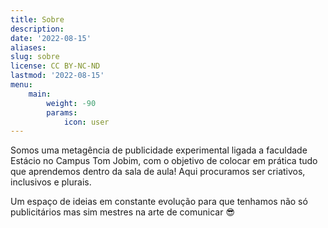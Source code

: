 ```yaml
---
title: Sobre
description:
date: '2022-08-15'
aliases:
slug: sobre
license: CC BY-NC-ND
lastmod: '2022-08-15'
menu:
    main: 
        weight: -90
        params:
            icon: user
---
```


Somos uma metagência de publicidade experimental ligada a faculdade Estácio no Campus Tom Jobim, com o objetivo de colocar em prática tudo que aprendemos dentro da sala de aula! Aqui procuramos ser criativos, inclusivos e plurais. 

Um espaço de ideias em constante evolução para que tenhamos não só publicitários mas sim mestres na arte de comunicar 😎
